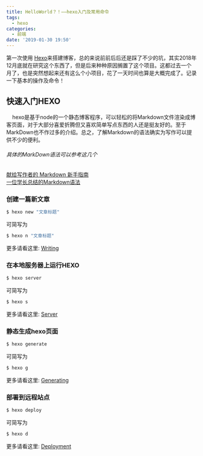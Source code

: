```yaml
---
title: HelloWorld？！——hexo入门及常用命令
tags:
  - hexo
categories:
  - 前端
date: '2019-01-30 19:50'
---
```


<Boxx/>

第一次使用 [Hexo](https://hexo.io/)来搭建博客，总的来说前前后后还是踩了不少的坑，其实2018年12月底就在研究这个东西了，但是后来种种原因搁置了这个项目。这都过去一个月了，也是突然想起来还有这么个小项目，花了一天时间也算是大概完成了。记录一下基本的操作及命令！

## 快速入门HEXO
&nbsp;&nbsp;&nbsp;&nbsp;hexo是基于node的一个静态博客程序，可以轻松的将Markdown文件渲染成博客页面，对于大部分喜爱折腾但又喜欢简单写点东西的人还是挺友好的。至于MarkDown也不作过多的介绍。总之，了解Markdown的语法确实为写作可以提供不少的便利。
<br>
###### 具体的MarkDown语法可以参考这几个
[献给写作者的 Markdown 新手指南](https://www.jianshu.com/p/q81RER)<br>
[一位学长总结的Markdown语法](https://blog.rebright.top/2019/01/05/markdown%E8%AF%AD%E6%B3%95/)
### 创建一篇新文章

``` bash
$ hexo new "文章标题"
```
可简写为
``` bash
$ hexo n "文章标题"
```
更多请看这里: [Writing](https://hexo.io/docs/writing.html)

### 在本地服务器上运行HEXO

``` bash
$ hexo server
```
可简写为
``` bash
$ hexo s
```
更多请看这里: [Server](https://hexo.io/docs/server.html)

### 静态生成hexo页面

``` bash
$ hexo generate
```
可简写为
``` bash
$ hexo g
```

更多请看这里: [Generating](https://hexo.io/docs/generating.html)

### 部署到远程站点

``` bash
$ hexo deploy
```
可简写为
``` bash
$ hexo d
```

更多请看这里: [Deployment](https://hexo.io/docs/deployment.html)
